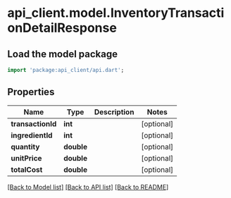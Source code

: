 # api_client.model.InventoryTransactionDetailResponse

## Load the model package
```dart
import 'package:api_client/api.dart';
```

## Properties
Name | Type | Description | Notes
------------ | ------------- | ------------- | -------------
**transactionId** | **int** |  | [optional] 
**ingredientId** | **int** |  | [optional] 
**quantity** | **double** |  | [optional] 
**unitPrice** | **double** |  | [optional] 
**totalCost** | **double** |  | [optional] 

[[Back to Model list]](../README.md#documentation-for-models) [[Back to API list]](../README.md#documentation-for-api-endpoints) [[Back to README]](../README.md)


